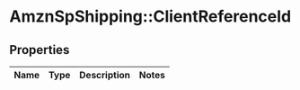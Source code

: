 # AmznSpShipping::ClientReferenceId

## Properties
Name | Type | Description | Notes
------------ | ------------- | ------------- | -------------

